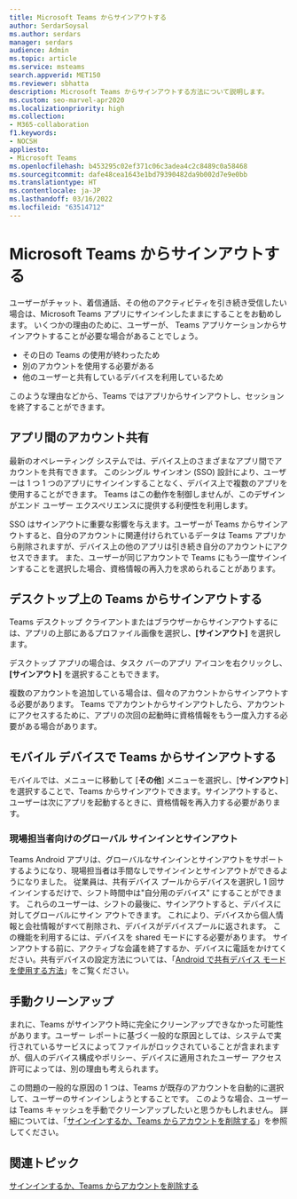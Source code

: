 ```yaml
---
title: Microsoft Teams からサインアウトする
author: SerdarSoysal
ms.author: serdars
manager: serdars
audience: Admin
ms.topic: article
ms.service: msteams
search.appverid: MET150
ms.reviewer: sbhatta
description: Microsoft Teams からサインアウトする方法について説明します。
ms.custom: seo-marvel-apr2020
ms.localizationpriority: high
ms.collection:
- M365-collaboration
f1.keywords:
- NOCSH
appliesto:
- Microsoft Teams
ms.openlocfilehash: b453295c02ef371c06c3adea4c2c8489c0a58468
ms.sourcegitcommit: dafe48cea1643e1bd79390482da9b002d7e9e0bb
ms.translationtype: HT
ms.contentlocale: ja-JP
ms.lasthandoff: 03/16/2022
ms.locfileid: "63514712"
---
```

# <a name="sign-out-of-microsoft-teams"></a>Microsoft Teams からサインアウトする

ユーザーがチャット、着信通話、その他のアクティビティを引き続き受信したい場合は、Microsoft Teams アプリにサインインしたままにすることをお勧めします。 いくつかの理由のために、ユーザーが、 Teams アプリケーションからサインアウトすることが必要な場合があることでしょう。

- その日の Teams の使用が終わったため
- 別のアカウントを使用する必要がある
- 他のユーザーと共有しているデバイスを利用しているため

このような理由などから、Teams ではアプリからサインアウトし、セッションを終了することができます。

## <a name="account-sharing-between-apps"></a>アプリ間のアカウント共有

最新のオペレーティング システムでは、デバイス上のさまざまなアプリ間でアカウントを共有できます。 このシングル サインオン (SSO) 設計により、ユーザーは 1 つ 1 つのアプリにサインインすることなく、デバイス上で複数のアプリを使用することができます。 Teams はこの動作を制御しませんが、このデザインがエンド ユーザー エクスペリエンスに提供する利便性を利用します。

SSO はサインアウトに重要な影響を与えます。ユーザーが Teams からサインアウトすると、自分のアカウントに関連付けられているデータは Teams アプリから削除されますが、デバイス上の他のアプリは引き続き自分のアカウントにアクセスできます。 また、ユーザーが同じアカウントで Teams にもう一度サインインすることを選択した場合、資格情報の再入力を求められることがあります。

## <a name="sign-out-of-teams-on-desktop"></a>デスクトップ上の Teams からサインアウトする

Teams デスクトップ クライアントまたはブラウザーからサインアウトするには、アプリの上部にあるプロファイル画像を選択し、**[サインアウト]** を選択します。

デスクトップ アプリの場合は、タスク バーのアプリ アイコンを右クリックし、**[サインアウト]** を選択することもできます。

複数のアカウントを追加している場合は、個々のアカウントからサインアウトする必要があります。 Teams でアカウントからサインアウトしたら、アカウントにアクセスするために、アプリの次回の起動時に資格情報をもう一度入力する必要がある場合があります。

## <a name="sign-out-of-teams-on-mobile-devices"></a>モバイル デバイスで Teams からサインアウトする

モバイルでは、メニューに移動して [**その他**] メニューを選択し、[**サインアウト**] を選択することで、Teams からサインアウトできます。サインアウトすると、ユーザーは次にアプリを起動するときに、資格情報を再入力する必要があります。

### <a name="global-sign-in-and-sign-out-for-frontline-workers"></a>現場担当者向けのグローバル サインインとサインアウト

Teams Android アプリは、グローバルなサインインとサインアウトをサポートするようになり、現場担当者は手間なしでサインインとサインアウトができるようになりました。 従業員は、共有デバイス プールからデバイスを選択し 1 回サインインするだけで、シフト時間中は"自分用のデバイス" にすることができます。 これらのユーザーは、シフトの最後に、サインアウトすると、デバイスに対してグローバルにサイン アウトできます。 これにより、デバイスから個人情報と会社情報がすべて削除され、デバイスがデバイスプールに返されます。 この機能を利用するには、デバイスを shared モードにする必要があります。  サインアウトする前に、アクティブな会議を終了するか、デバイスに電話をかけてください。共有デバイスの設定方法については、「[Android で共有デバイス モードを使用する方法](/azure/active-directory/develop/tutorial-v2-shared-device-mode#set-up-an-android-device-in-shared-mode)」をご覧ください。

## <a name="manual-cleanup"></a>手動クリーンアップ

まれに、Teams がサインアウト時に完全にクリーンアップできなかった可能性があります。ユーザー レポートに基づく一般的な原因としては、システムで実行されているサービスによってファイルがロックされていることが含まれますが、個人のデバイス構成やポリシー、デバイスに適用されたユーザー アクセス許可によっては、別の理由も考えられます。

この問題の一般的な原因の 1 つは、Teams が既存のアカウントを自動的に選択して、ユーザーのサインインしようとすることです。 このような場合、ユーザーは Teams キャッシュを手動でクリーンアップしたいと思うかもしれません。 詳細については、「[サインインするか、Teams からアカウントを削除する](https://support.microsoft.com/office/sign-out-or-remove-an-account-from-teams-a6d76e69-e1dd-4bc4-8e5f-04ba48384487?ui=en-US&rs=en-US&ad=US)」を参照してください。

## <a name="related-topics"></a>関連トピック

[サインインするか、Teams からアカウントを削除する](https://support.microsoft.com/office/sign-out-or-remove-an-account-from-teams-a6d76e69-e1dd-4bc4-8e5f-04ba48384487?ui=en-US&rs=en-US&ad=US)
